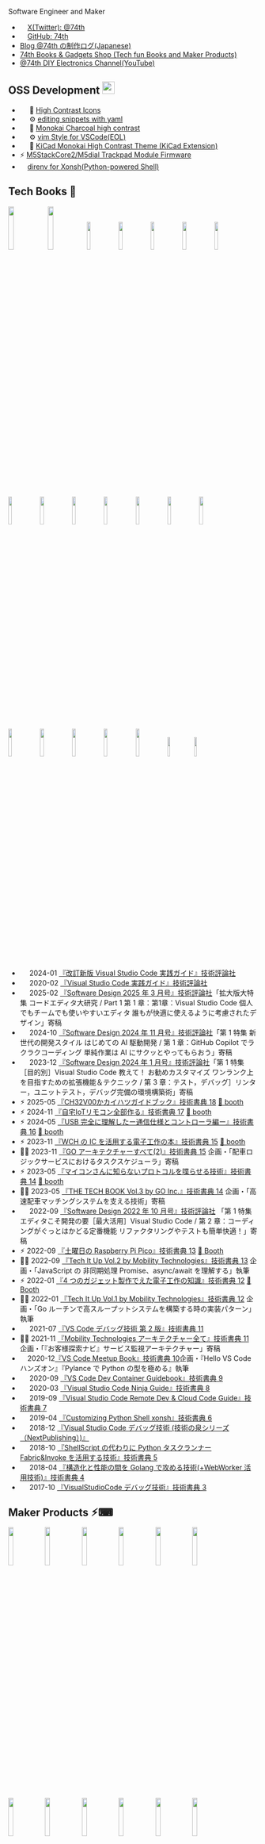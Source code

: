 Software Engineer and Maker

- <a href="https://twitter.com/74th"><img height="15" width="15" src="./images/icons/x.svg"/>X(Twitter): @74th</a>
- <a href="https://github.com/74th"><img height="15" width="15" src="./images/icons/github.svg"/>GitHub: 74th</a>
- <a href="https://74th.hateblo.jp/">Blog @74th の制作ログ(Japanese)</a>
- <a href="https://74th.booth.pm/">74th Books & Gadgets Shop (Tech fun Books and Maker Products)</a>
- <a href="https://www.youtube.com/@74th-tech">@74th DIY Electronics Channel(YouTube)</a>

<!-- ![74th's github stats](https://github-readme-stats.vercel.app/api?username=74th&show_icons=true&theme=radical) -->

## OSS Development <img src="./images/icons/github.svg" height="25" width="25"/>

- <img height="15" width="15" src="./images/icons/visualstudiocode.svg"/> 🎨
  [High Contrast Icons](https://marketplace.visualstudio.com/items?itemName=74th.high-contrast-icons)
- <img height="15" width="15" src="./images/icons/visualstudiocode.svg"/> ⚙️
  [editing snippets with yaml](https://marketplace.visualstudio.com/items?itemName=74th.editing-snippets-with-yaml)
- <img height="15" width="15" src="./images/icons/visualstudiocode.svg"/> 🎨
  [Monokai Charcoal high contrast](https://marketplace.visualstudio.com/items?itemName=74th.monokai-charcoal-high-contrast)
- <img height="15" width="15" src="./images/icons/visualstudiocode.svg"/> ⚙️
  [vim Style for VSCode(EOL)](https://marketplace.visualstudio.com/items?itemName=74th.vimStyle)
- <img height="15" width="15" src="./images/icons/kicad.svg"/> 🎨
  [KiCad Monokai High Contrast Theme (KiCad Extension)](https://github.com/74th/kicad-highcontrast-monokai-theme)
- ⚡
  [M5StackCore2/M5dial Trackpad Module Firmware](https://github.com/74th/m5-trackpad-module)
- <img height="15" width="15" src="./images/icons/python.svg"/>[direnv for Xonsh(Python-powered Shell)](https://github.com/74th/xonsh-direnv)

## Tech Books 📖

[<img src="images/books/vscode-practical-guide-2nd.jpg" width="15%"/>](https://gihyo.jp/book/2024/978-4-297-13909-4)
[<img src="images/books/vscode-practical-guide.jpg" width="15%"/>](https://gihyo.jp/book/2020/978-4-297-11201-1)
[<img src="https://gihyo.jp/assets/images/cover/2025/642503.jpg" width="12%"/>](https://gihyo.jp/assets/images/cover/2025/642503.jpg)
[<img src="https://image.gihyo.co.jp/assets/images/cover/2024/642411.jpg" width="12%"/>](https://gihyo.jp/magazine/SD/archive/2024/202411)
[<img src="https://image.gihyo.co.jp/assets/images/cover/2024/642401.jpg" width="12%"/>](https://gihyo.jp/magazine/SD/archive/2024/202401)
[<img src="https://image.gihyo.co.jp/assets/images/cover/2022/642210.jpg" width="12%"/>](https://gihyo.jp/magazine/SD/archive/2022/202210)
[<img src="images/books/ch32v003-book.png" width="12%"/>](https://74th.booth.pm/items/6934072)
[<img src="images/books/iot_remocon_book.png" width="12%"/>](https://74th.booth.pm/items/6201064)
[<img src="images/books/usb-1st-book.png" width="12%"/>](https://74th.booth.pm/items/5826037)
[<img src="images/books/wch-diy-electronics.png" width="12%"/>](https://74th.booth.pm/items/5261331)
[<img src="images/books/neopixel-book.png" width="12%"/>](https://74th.booth.pm/items/4799571)
[<img src="images/books/saturday-pico-book.png" width="12%"/>](https://74th.booth.pm/items/4161550)
[<img src="images/books/4gadgets-book.png" width="12%"/>](https://74th.booth.pm/items/4123011)
[<img src="images/books/vscode-debug-book2.png" width="12%"/>](https://74th.booth.pm/items/3338895)
[<img src="images/books/devcontainer-guide.png" width="12%"/>](https://74th.booth.pm/items/3338895)
[<img src="images/books/vscode-debug-book1.jpg" width="12%"/>](https://nextpublishing.jp/book/10255.html)
[<img src="images/books/vscode-ninja-guide.png" width="12%"/>](https://74th.booth.pm/items/1575560)
[<img src="images/books/vscode-remote-book.png" width="12%"/>](https://74th.booth.pm/items/1575560)
[<img src="images/books/xonsh-book.png" width="12%"/>](https://74th.booth.pm/items/1575560)
[<img src="images/books/invoke-book.png" width="10%"/>](https://74th.booth.pm/items/1575560)
[<img src="images/books/golang-book.png" width="10%"/>](https://74th.booth.pm/items/1575560)

- <img height="15" width="15" src="./images/icons/visualstudiocode.svg"/> 2024-01 [『改訂新版 Visual Studio Code 実践ガイド』技術評論社](https://gihyo.jp/book/2024/978-4-297-13909-4)
- <img height="15" width="15" src="./images/icons/visualstudiocode.svg"/> 2020-02 [『Visual Studio Code 実践ガイド』技術評論社](https://gihyo.jp/book/2020/978-4-297-11201-1)
- <img height="15" width="15" src="./images/icons/visualstudiocode.svg"/> 2025-02 [『Software Design 2025 年 3 月号』技術評論社](https://gihyo.jp/magazine/SD/archive/2025/202503)「拡大版大特集 コードエディタ大研究 / Part 1 第 1 章：第1章：Visual Studio Code 個人でもチームでも使いやすいエディタ 誰もが快適に使えるように考慮されたデザイン」寄稿
- <img height="15" width="15" src="./images/icons/visualstudiocode.svg"/> 2024-10 [『Software Design 2024 年 11 月号』技術評論社](https://gihyo.jp/magazine/SD/archive/2024/202411)「第 1 特集 新世代の開発スタイル はじめての AI 駆動開発 / 第 1 章：GitHub Copilot でラクラクコーディング 単純作業は AI にサクッとやってもらおう」寄稿
- <img height="15" width="15" src="./images/icons/visualstudiocode.svg"/> 2023-12 [『Software Design 2024 年 1 月号』技術評論社](https://gihyo.jp/magazine/SD/archive/2022/202210)「第 1 特集［目的別］Visual Studio Code 教えて！ お勧めカスタマイズ ワンランク上を目指すための拡張機能＆テクニック / 第 3 章：テスト，デバッグ］リンター，ユニットテスト，デバッグ完備の環境構築術」寄稿
- ⚡︎
  2025-05 [『CH32V00かカイハツガイドブック』技術書典 18](https://74th.booth.pm/items/6934072)
  [🛒
  booth](https://74th.booth.pm/items/6934072)
- ⚡︎
  2024-11 [『自宅IoTリモコン全部作る』技術書典 17](https://74th.booth.pm/items/6201064)
  [🛒
  booth](https://74th.booth.pm/items/6201064)
- ⚡︎
  2024-05 [『USB 完全に理解したー通信仕様とコントローラ編ー』技術書典 16](https://74th.booth.pm/items/5826037)
  [🛒
  booth](https://74th.booth.pm/items/5826037)
- ⚡︎
  2023-11 [『WCH の IC を活用する電子工作の本』技術書典 15](https://74th.booth.pm/items/5261331)
  [🛒
  booth](https://74th.booth.pm/items/5261331)
- 🧑‍💻
  2023-11 [『GO アーキテクチャーすべて(2)』技術書典 15](https://techbookfest.org/product/upUucBBzMTdGj6dSMEKb6T) 企画・「配車ロジックサービスにおけるタスクスケジューラ」寄稿
- ⚡︎
  2023-05 [『マイコンさんに知らないプロトコルを喋らせる技術』技術書典 14](https://74th.booth.pm/items/4799571)
  [🛒
  booth](https://74th.booth.pm/items/4799571)
- 🧑‍💻
  2023-05 [『THE TECH BOOK Vol.3 by GO Inc.』技術書典 14](https://techbookfest.org/product/dUXU93ZtCJJTNNCm4mXtyu) 企画・「高速配車マッチングシステムを支える技術」寄稿
- <img height="15" width="15" src="./images/icons/visualstudiocode.svg"/> 2022-09 [『Software Design 2022 年 10 月号』技術評論社](https://gihyo.jp/magazine/SD/archive/2022/202210) 「第 1 特集エディタこそ開発の要［最大活用］Visual Studio Code / 第 2 章：コーディングがぐっとはかどる定番機能 リファクタリングやテストも簡単快適！」寄稿
- ⚡︎
  2022-09
  [『土曜日の Raspberry Pi Pico』技術書典 13](https://74th.booth.pm/items/4161550)
  [🛒
  Booth](https://74th.booth.pm/items/4161550)
- 🧑‍💻
  2022-09 [『Tech It Up Vol.2 by Mobility Technologies』技術書典 13](https://techbookfest.org/product/iYNvSiPhrMUHxqB87BptAe) 企画・「JavaScript の 非同期処理 Promise、async/await を理解する」執筆
- ⚡︎
  2022-01 [『4 つのガジェット製作でえた電子工作の知識』技術書典 12](https://74th.booth.pm/items/4123011)
  [🛒
  Booth](https://74th.booth.pm/items/4123011)
- 🧑‍💻
  2022-01 [『Tech It Up Vol.1 by Mobility Technologies』技術書典 12](https://techbookfest.org/product/4779518235508736) 企画・「Go ルーチンで高スループットシステムを構築する時の実装パターン」執筆
- <img height="15" width="15" src="./images/icons/visualstudiocode.svg"/> 2021-07 [『VS Code デバッグ技術 第 2 版』技術書典 11](https://74th.booth.pm/items/3338895)
- 🧑‍💻
  2021-11 [『Mobility Technologies アーキテクチャー全て』技術書典 11](https://techbookfest.org/product/5873782252109824) 企画・「『お客様探索ナビ』サービス監視アーキテクチャー」寄稿
- <img height="15" width="15" src="./images/icons/visualstudiocode.svg"/>2020-12[『VS Code Meetup Book』技術書典 10](https://techbookfest.org/product/5691779347120128?productVariantID=5564437123563520)企画・『Hello VS Code ハンズオン』『Pylance で Python の型を極める』執筆
- <img height="15" width="15" src="./images/icons/visualstudiocode.svg"/> 2020-09 [『VS Code Dev Container Guidebook』技術書典 9](https://74th.booth.pm/items/2425642)
- <img height="15" width="15" src="./images/icons/visualstudiocode.svg"/> 2020-03 [『Visual Studio Code Ninja Guide』技術書典 8](https://74th.booth.pm/items/1973166)
- <img height="15" width="15" src="./images/icons/visualstudiocode.svg"/> 2019-09 [『Visual Studio Code Remote Dev & Cloud Code Guide』技術書典 7](https://74th.booth.pm/items/1575560)
- <img height="15" width="15" src="./images/icons/python.svg"/> 2019-04 [『Customizing Python Shell xonsh』技術書典 6](https://74th.booth.pm/items/1317300)
- <img height="15" width="15" src="./images/icons/visualstudiocode.svg"/> 2018-12 [『Visual Studio Code デバッグ技術 (技術の泉シリーズ（NextPublishing）)』](https://booth.pm/ja/items/1314180)
- <img height="15" width="15" src="./images/icons/python.svg"/> 2018-10 [『ShellScript の代わりに Python タスクランナー Fabric&Invoke を活用する技術』技術書典 5](https://74th.booth.pm/items/1042665)
- <img height="15" width="15" src="./images/icons/go.svg"/> 2018-04 [『構造化と性能の間を Golang で攻める技術(+WebWorker 活用技術)』技術書典 4](https://74th.booth.pm/items/861342)
- <img height="15" width="15" src="./images/icons/visualstudiocode.svg"/> 2017-10 [『VisualStudioCode デバッグ技術』技術書典 3](https://74th.booth.pm/items/666085)

## Maker Products ⚡︎⌨

[<img src="images/maker/g059-sparrow-sv3.jpg" width="14%"/>](https://74th.booth.pm/items/6655442)
[<img src="images/maker/g056-rp2350a-full.jpg" width="14%"/>](https://74th.booth.pm/items/6483839)
[<img src="images/maker/g060-7seg-grove.jpg" width="14%"/>](https://74th.booth.pm/items/6412203)
[<img src="images/maker/g053-usb_switch_adapter.jpeg" width="14%"/>](https://74th.booth.pm/items/6291652)
[<img src="images/maker/g054-grove-keymouse.jpg" width="14%"/>](https://74th.booth.pm/items/6102329)
[<img src="images/maker/g035-esp32c3-iot-server.jpg" width="14%"/>](https://74th.booth.pm/items/5896837)
[<img src="images/maker/g043-USB_C_Solder_Tester-v2.jpg" width="14%"/>](https://74th.booth.pm/items/5812941)
[<img src="images/maker/g044-rp2040-handsolder-supporter.jpg" width="14%"/>](https://74th.booth.pm/items/5573498)
[<img src="images/maker/g040-sparrowdial.jpg" width="14%"/>](https://74th.booth.pm/items/5525751)
[<img src="images/maker/g039-sparrowg21.jpg" width="14%"/>](https://74th.booth.pm/items/5525776)
[<img src="images/maker/g037-sparrow60c.jpg" width="14%"/>](https://74th.booth.pm/items/5525726)
[<img src="images/maker/g034-ch32v203-promicro.jpg" width="14%"/>](https://www.switch-science.com/products/9478)
[<img src="images/maker/g038-stickpointv.jpg" width="14%"/>](https://74th.booth.pm/items/5404009)
[<img src="images/maker/g036-rp2040-large.jpg" width="14%"/>](https://74th.booth.pm/items/3929664)
[<img src="images/maker/g032-sparrowtv.jpg" width="14%"/>](https://74th.booth.pm/items/5309546)
[<img src="images/maker/g033-usb-rebooter.jpg" width="14%"/>](https://74th.booth.pm/items/5261267)
[<img src="images/maker/g030-relay-switch-usbhub.jpg" width="14%"/>](https://74th.booth.pm/items/5080690)
[<img src="images/maker/g029-usb-pd-exporter.jpg" width="14%"/>](https://74th.booth.pm/items/5077835)
[<img src="images/maker/g027-daplink.jpg" width="14%"/>](https://74th.booth.pm/items/4916891)
[<img src="images/maker/g020-esp32c3mini1.jpg" width="14%"/>](https://74th.booth.pm/items/4845564)
[<img src="images/maker/g024-esp32-s3.jpeg" width="14%"/>](https://74th.booth.pm/items/4179263)
[<img src="images/maker/g017-usb-type-c-socket-tester.jpg" width="14%"/>](https://74th.booth.pm/items/4692002)
[<img src="images/maker/g015-ch32v003-promicro.jpg" width="14%"/>](https://74th.booth.pm/items/4645948)
[<img src="images/maker/g016-wch-linke-mini.jpg" width="14%"/>](https://74th.booth.pm/items/5022813)
[<img src="images/maker/g011-esp32-c3.jpeg" width="14%"/>](https://74th.booth.pm/items/4378573)
[<img src="images/maker/g007-sparrow62v2.jpg" width="14%"/>](https://74th.booth.pm/items/3828479)
[<img src="images/maker/g004-sparrow24-ble-calculator.jpg" width="14%"/>](https://74th.booth.pm/items/3338904)
[<img src="images/maker/g003-dive9.jpg" width="14%"/>](https://booth.pm/ja/items/3168541)
[<img src="images/maker/g002-monteserrat.jpg" width="14%"/>](https://74th.booth.pm/items/2731094)
[<img src="images/maker/g001-sparrow62.jpg" width="14%"/>](https://74th.booth.pm/items/2525427)

- ⚡︎
  2025-08『Turn Your Phone into a PC Keyboard & Mouse with AtomS3U』M5 AtomM3Uを使ったWiFI経由のUSBキーボード&マウス [Article](https://www.hackster.io/74th/turn-your-phone-into-a-pc-keyboard-mouse-with-atoms3u-39a13c)
- ⚡︎
  2025-03『SparrowS v3』分割自作キーボードキット（キーケット2025） [🛒
  booth](https://74th.booth.pm/items/6655442)
- ⚡︎
  2025-01『RP2350A手はんだ実装挑戦開発ボードキット』[🛒
  booth](https://74th.booth.pm/items/6483839)
- ⚡︎
  2024-12『7Seg Grove』[🛒
  booth](https://74th.booth.pm/items/6412203)
- ⚡︎
  2024-11『USB Switch Adapter』[🛒
  booth](https://74th.booth.pm/items/6291652)
- ⚡︎
  2024-09『CH9329 使用キーボード、マウスエミュレータ Grove モジュールキット』[🛒
  booth](https://74th.booth.pm/items/6102329)
- ⚡︎
  2024-08『ESP32-C3 IoT Server キット』（つくまた 1）[🛒
  booth](https://74th.booth.pm/items/5896837)
- ⚡︎
  2024-06『USB 2.0 Type-C ソケット実装テスタ v2』[🛒
  booth](https://74th.booth.pm/items/5812941)
- ⚡︎
  2024-03『RP2040 手はんだ実装位置合わせ治具』[🛒
  booth](https://74th.booth.pm/items/5573498)
- ⌨
  2024-03『SparrowDial』（キーケット2024）M5Dial をトラックパッドとして使う自作キーボードキット[🛒
  booth](https://74th.booth.pm/items/5525751)
- 🎮
  2024-03『SparrowG21』（キーケット2024）レバーレススティック付きアケコンキット[🛒
  booth](https://74th.booth.pm/items/5525776)
- ⌨
  2024-03『Sparrow60C』（キーケット2024）ジョイスティック付き自作キーボードキット[🛒
  booth](https://74th.booth.pm/items/5525726)
- ⚡︎
  2024-01『74th. CH32V203 ProMicro Like』CH32V203 搭載 ProMicro ピン互換ボード[🛒
  スイッチサイエンス](https://www.switch-science.com/products/9478)
- ⌨
  2024-01『StickPointV』自作キーボード用ジョイスティックモジュール[🛒
  booth](https://74th.booth.pm/items/5404009)
- ⚡︎
  2023-12『RP2040 を手はんだ実装に挑戦する開発ボードキット v1.5』[🛒
  booth](https://74th.booth.pm/items/3929664)
- ⌨
  2023-11『SparrowTV』（技術書典 15）TV 横 PC 用 3 役マクロパッド[🛒
  booth](https://74th.booth.pm/items/5525726)
- ⚡︎
  2023-11『USB Rebooter』（技術書典 15）USB 機器再起動アダプタ[🛒
  booth](https://74th.booth.pm/items/5261267)
- ⚡︎
  2023-09『USB Relay Switch Hub』USB 切り替え機能付き USB ハブ[🛒
  booth](https://74th.booth.pm/items/5080690)
- ⚡︎
  2023-09『USB PD Exporter』USB PD 電源出力トリガーキット[🛒
  booth](https://74th.booth.pm/items/5077835)
- ⚡︎
  2023-07『74th. DAPLink』CH32V203 使用 DAP Link[🛒
  booth](https://74th.booth.pm/items/4916891)
- ⚡︎
  2023-06『ESP32-S3 開発ボード v1.2』[🛒
  booth](https://74th.booth.pm/items/4179263)
- ⚡︎
  2023-06『ESP32-C3-MINI-1 ProMicro 型開発ボード』[🛒
  booth](https://74th.booth.pm/items/4845564)
- ⚡︎
  2023-04『USB-C ソケットテスタ』[🛒
  booth](https://74th.booth.pm/items/4692002)
- ⚡︎
  2023-03『74th. CH32V003 ProMicro Like』[🛒
  booth](https://74th.booth.pm/items/4645948)
- ⚡︎
  2023-03『WCH-LinkE クローン』小さい WCH-LinkE クローン[🛒
  booth](https://74th.booth.pm/items/5022813)
- ⚡︎
  2023−02『X32Micro』STM32F103F8T6 互換系 ProMicro 化ボード[🛒
  booth](https://74th.booth.pm/items/4571728)
- ⚡︎
  2023-01『CH32V203 ProMicro Like』[🛒
  booth](https://74th.booth.pm/items/4492691)
- ⚡︎
  2022-12『ESP32 C3 開発ボード』[🛒
  booth](https://74th.booth.pm/items/4378573)
- ⚡︎
  2022-09『RP2040 を手はんだ実装に挑戦する開発ボードキット』[🛒
  booth](https://74th.booth.pm/items/3929664)
- ⚡︎
  2022-09『ESP32-S3 開発ボード』[🛒
  booth](https://74th.booth.pm/items/4179263)
- ⌨
  2022-05『Sparrow62(+1)v2 build-your-own keyboard』[🛒
  遊舎工房](https://shop.yushakobo.jp/products/4295)
- ⌨
  2021-10『Sparrow24 BLE Calculator』Bluetooth テンキー兼電卓な自作キーボードキット）[🛒
  booth](https://74th.booth.pm/items/3338904)
- 🎮
  2021-08『Dive9 音楽ゲームコントローラ』[🛒
  booth](https://booth.pm/ja/items/3168541)
- ⌨
  2021-02『キートップシール Montserrat』[🛒
  booth](https://74th.booth.pm/items/2731094)
- ⌨
  2020-11『Sparrow62 build-your-own Keyboard』[🛒
  booth](https://booth.pm/ja/items/2525427)

## Maker Events ⚡︎⌨


- ⚡︎
  2024-07 つくまた2 - サークル参加, [X Post](https://x.com/74th/status/1946757082448814231)
- ⌨
  2025-05 天下一キーボードわいわい会 Vol.8 - 作品展示, [Blog](https://74th.hateblo.jp/entry/2025/05/05/111133)
- ⌨
  2025-03 キーボードマーケットトーキョー 2025 - サークル参加, [Blog](https://74th.hateblo.jp/entry/keyket-2015)
- ⌨
  2024-11 天下一キーボードわいわい会 Vol.7 - 作品展示, [Blog](https://74th.hateblo.jp/entry/tenkey7)
- ⚡︎
  2024-08 つくまた - サークル参加, [Blog](https://74th.hateblo.jp/entry/tsukumata1)
- ⌨
  2024-05 天下一キーボードわいわい会 Vol.6 - 作品展示, [Blog](https://74th.hateblo.jp/entry/2024/05/04/222541)
- ⌨
  2025-03 キーボードマーケットトーキョー - サークル参加, [Blog](https://74th.hateblo.jp/entry/keeb-market-1)
- ⚡︎
  2023-12 理系フリマ 3 - サークル参加[📷
  photo](https://twitter.com/74th/status/1736218103842013516)
- ⌨
  2023-11 天下一キーボードわいわい会 Vol.5 - 作品展示, [📷
  photo](https://twitter.com/74th/status/1720650366759718950)
- ⚡︎
  2023-09 ピコケット 3 - サークル参加, [📷
  photo](https://twitter.com/74th/status/1705405422776242286)
- ⌨
  2023-03 天下一キーボードわいわい会 Vol.4 - 作品展示, [📷
  photo](https://twitter.com/74th/status/1631868894045675520)

## Tech Talks & Events 💬

- <img src="./images/icons/githubcopilot.svg" height="15" width="15"/> 2025-08『GitHub Copilotの全体像と活用のヒント AI駆動開発の最初の一歩』 [Findy](https://findy.connpass.com/event/359954/) （[Movie](https://findy-code.io/events/xjb2NH7xQ1k9m?fr=event_archive_20250807), [Slide](https://speakerdeck.com/74th/github-copilot-an-overview-and-tips-for-effective-use), [article](https://findy-code.io/media/articles/event-github-copilot-250807)）
- <img src="./images/icons/githubcopilot.svg" height="15" width="15"/> 2025-07『書いた技術同人誌をMCP Seever化したら趣味の組込開発が捗った話』 [GitHub Copilot Meetup Tokyo](https://aiau.connpass.com/event/357272/) （[Movie](https://www.youtube.com/live/M-rvq2LJKlU?si=DB7oUtTRCdDWAPZ7&t=6197), [Slide](https://speakerdeck.com/74th/from-technical-doujinshi-to-mcp-server-with-demo)）
- <img src="./images/icons/visualstudiocode.svg" height="15" width="15"/> 2025-06『VS Code Update for GitHub Copilot』 [AI Codingを極める会 - VS Code Meetup × GitHub dockyard](https://vscode.connpass.com/event/358179/) （[Movie](https://www.youtube.com/live/pOYUgAn4qZM?t=400&si=eNU3NQUgYImcttZ0), [Slide](https://speakerdeck.com/74th/vs-code-update-for-github-copilot)）
- ⌨
  2025-05『「それはそう」座談会』パネル登壇 [天下一キーボードわいわい会 Vol.8](https://tenkey.connpass.com/event/349566/) （[Movie](https://www.youtube.com/live/SURfcubnvWU?si=r3JlfW-dH4iya0FW&t=7197)）
- ⚡︎
  2025-02『AIをプロダクトに実装するならAPIで分離しよう 〜タクシーアプリ『GO』のアーキテクチャ実例紹介〜』[Postman API Night Tokyo 2025 Winter](https://postman.connpass.com/event/338064/) （[Slide](https://speakerdeck.com/74th/ai-service-api-architecture)）
- <img src="./images/icons/visualstudiocode.svg" height="15" width="15"/>
  2024-09『VS Code で F1〜12 キーつかってますか？』[VS Code Meetup #31](https://vscode.connpass.com/event/328219/) （[Movie](https://www.youtube.com/watch?v=VSiY1eK5G64), [Slide](https://speakerdeck.com/74th/do-you-use-the-f1-12-keys-in-vs-code)）
- ⚡︎
  2024-09『CH32V シリーズを楽しもう(74th の場合)』[Suzuno32RV 発売記念 スズの基板パーティ](https://twitter.com/verylowfreq/status/1839142852518948913) （[Slide](https://speakerdeck.com/74th/enjoy-ch32v-series)）
- 🧑‍💻
  2024-05『面倒なことは GitHubCopilot にやらせたい…』[VS Code Meetup #28](https://vscode.connpass.com/event/310672/) （[Movie](https://www.youtube.com/watch?v=VojURGLmrcE), [Slide](https://speakerdeck.com/74th/mian-dao-nakotohagithubcopilotniyarasetai)）
- <img src="./images/icons/visualstudiocode.svg" height="15" width="15"/>
  2024-01『『新改訂版 VS Code 実践ガイド』の改訂要素からみる VS Code の進化』[VS Code Meetup #27](https://vscode.connpass.com/event/303633/) （[Movie](https://www.youtube.com/watch?v=2YH3mhkkJcw&t=1385s), [Slide](https://speakerdeck.com/74th/xin-gai-ding-ban-vs-codeshi-jian-gaido-no-gai-ding-yao-su-karamiruvs-codenojin-hua)）
- 🧑‍💻
  2023-08『並列処理を Go/Rust/Kotlin/Python/JS で解説！思想の違いを体感しよう』[GO TechTalk #21](https://jtx.connpass.com/event/289233/) 企画、「Go 編「Go ルーチンで並列処理を実装しよう」」発表（[Movie](https://www.youtube.com/watch?v=m-1Drlk2G8w&t=172s), [Slide](https://speakerdeck.com/mot_techtalk/go-techtalk-21)）
- 🧑‍💻
  2023-06『タクシーアプリ『GO』高速マッチングシステムで実践した Go チューニングテクニック』[Go Conference 2023](https://gocon.jp/2023/)（[Movie](https://gocon.jp/2023/sessions/A1-SP/)）
- <img src="./images/icons/visualstudiocode.svg" height="15" width="15"/>2023-01『GitHub Codespaces 徹底活用ハンズオン』[VS Code Conference Japan 2022-2023](https://vscode.connpass.com/event/269712/)企画・メイン講師（[Movie](https://www.youtube.com/watch?v=5dbjFjE59bw)、[Repo](https://github.com/vscodejp/codespaces-handson)）
- <img src="./images/icons/visualstudiocode.svg" height="15" width="15"/>2022-08『VS Code Meetup #21 - もう一度知りたい基礎編 - ファイル操作、コーディングの基本編』[VS Code Meetup #21](https://vscode.connpass.com/event/254942/)（[Movie](https://youtu.be/lHwAOT1M-tE?t=265), [Slide](https://speakerdeck.com/74th/vs-code-meetup-number-21-mou-du-zhi-ritaiji-chu-bian-huairucao-zuo-kodeingufalseji-ben-bian)）
- <img src="./images/icons/visualstudiocode.svg" height="15" width="15"/><img src="./images/icons/python.svg" height="15" width="15"/>
  2022-04『Django+Next.js アプリの VS Code ワークスペース設定作り込み』[VS Code Meetup #19](https://vscode.connpass.com/event/241975/presentation/)（[Slide](https://speakerdeck.com/74th/django-plus-next-dot-jsapurifalse-vs-codewakusupesushe-ding-zuo-riip-mi), [Movie(YouTube)](https://youtu.be/smcHU2MJu0A?t=2375)）
- 🧑‍💻
  2022-01『MoT TeckTalk #10 タクシーアプリ GO で AI と GCP を駆使しリアルタイムにタクシー需要を予測！アーキテクチャ全貌公開』[MoT TeckTalk #10](https://jtx.connpass.com/event/236252/)（[Slide](https://speakerdeck.com/mot_techtalk/mot-techtalk-number-10-takusiapurigodeaitogcpwoqu-shi-siriarutaimunitakusixu-yao-woyu-ce-akitekutiyaquan-mao-gong-kai), [Movie(YouTube)](https://www.youtube.com/watch?v=3FS1HVgcs54)）
- <img src="./images/icons/visualstudiocode.svg" height="15" width="15"/><img src="./images/icons/kubernetes.svg" height="15" width="15"/>2021-11『VSode で実践！Kubernetes 上のアプリのデバッグ実行手法』[CloudNative Days Tokyo 2021](https://event.cloudnativedays.jp/cndt2021/)（[Movie, Information](https://event.cloudnativedays.jp/cndt2021/talks/1245)、[Slide](https://docs.google.com/presentation/d/1bWNdLp3_EbVsgfOIW553wm3JMx3hUHf6w6i2fQ64ZWo/edit?usp=sharing)）
- <img src="./images/icons/visualstudiocode.svg" height="15" width="15"/>2021-11『Visual Studio Code アップデート』[VS Code Meetup #16](https://www.youtube.com/watch?v=Y8dl1y2qdG8)（[Movie](https://www.youtube.com/watch?v=Y8dl1y2qdG8), [Document](https://github.com/74th/vscode-update-Oct2021)）
- ⚡︎
  2021-11『PlatformIO で シュッと Arduino 開発を高速化しよう!(Speed up your Arduino development with PlatformIO!)』[VS Code Conference Japan 2021](https://vscodejp.github.io/conf2021/ja/)（[Movie](https://youtu.be/AAVTnEa4vEs?t=2100), [Slide](https://docs.google.com/presentation/d/e/2PACX-1vQCn-ntZLAU5FgdFp0nmC2Fn2PmQ1wjaFv3IQ16WNdsSFLCis7rM0FrtMSLTQteqRdj5CKpFz3agZEw/pub?start=false&loop=false&delayms=3000&slide=id.p)）
- 🧑‍💻
  2021-10『MoT TechTalk #7 技術書典頒布のタクシーアプリ『GO』アーキテクチャ図録を一挙解説』[MoT Teck Talk #7](https://jtx.connpass.com/event/226030/)（[Movie(YouTube)](https://www.youtube.com/watch?v=jvwZCNfgwZQ), [Slide(Speakerdeck)](https://speakerdeck.com/mot_techtalk/mot-techtalk-number-7-ji-shu-shu-dian-ban-bu-falsetakusiapuri-go-akitekutiyatu-lu-wo-ju-jie-shuo)）
- <img src="./images/icons/visualstudiocode.svg" height="15" width="15"/>2021-09『VS Code 拡張機能開発基本のキ』[VS Code Meetup #14](https://vscode.connpass.com/event/222668/)（[Slide](https://docs.google.com/presentation/d/1mlr0A6bIekfh9L0Gi1H3Zis1hky7EtGs1olgL0w8WU8/edit?usp=sharing), [Movie](https://youtu.be/9kavX6mBmw4?t=1900)）
- <img src="./images/icons/visualstudiocode.svg" height="15" width="15"/>2021-02『VS Code Day 2021 Recap 』[VS Code Meetup #9](https://vscode.connpass.com/event/202684/)（[Slide](https://docs.google.com/presentation/d/1RMCLziwslVPA9H_N0VmWJPbr5Mc0uhqIBdPEMNR2zLI/edit?usp=sharing)）
- <img src="./images/icons/visualstudiocode.svg" height="15" width="15"/>2020-11『最強の Dev Container を考える』[VS Code Conference Japan](https://vscode.connpass.com/event/184441/)（[Movie](https://youtu.be/GqC5wQV2bG8?t=22111), [Slide](https://docs.google.com/presentation/d/1uhZwQxoyQuV8fYxn0a0O--J7f0dwpJhccaIMS8w-rF8/edit?usp=sharing)）
- <img src="./images/icons/visualstudiocode.svg" height="15" width="15"/>2020-06『あらゆるエンジニアを支援！ VS Code Meetup の紹介とハンズオンで活躍するテクニック集』[de:code 2020](https://www.microsoft.com/ja-jp/events/decode/)（[session page](https://www.microsoft.com/ja-jp/events/decode/2020session/detail.aspx?sid=C02&tk=C), [Movie(YouTube)](https://www.youtube.com/watch?v=1xkSfy-ylhU), [Slide](https://www.slideshare.net/microsoftjp/decode-2020-vs-code-meetup)）
- <img src="./images/icons/visualstudiocode.svg" height="15" width="15"/>2020-05 『VSCode で TypeScript 開発体験ハンズオン』オンライン（[document, code](https://github.com/74th/vscode-typescript-handson)）
- <img src="./images/icons/visualstudiocode.svg" height="15" width="15"/>2020-02 『VS Code ♡ YAML』[VS Code Meetup #3](https://vscode.connpass.com/event/166047/presentation/)（[slide](https://speakerdeck.com/74th/vscodeyaml)）
- ⚡︎
  2020-01 『タクシー xAI を支える Kubernetes と AI データパイプラインの信頼性の取り組みについて』[SRE NEXT 2020](https://sre-next.dev/)（[slide](http://www.slideshare.net/dena_tech/xaikubernetesai-sre-next-2020?from_m_app=android)）
- <img src="./images/icons/visualstudiocode.svg" height="15" width="15"/>2020-01 『実践 VSCode リモート SSH・コンテナ開発機能』[VSCodeMeetup#2](https://vscode.connpass.com/event/160083/)（[slide](https://speakerdeck.com/74th/shi-jian-vscoderimotosshkontenakai-fa-ji-neng)）
- <img src="./images/icons/visualstudiocode.svg" height="15" width="15"/>2019-12 『VSCode リモート開発機能を使おう』[VSCodeMeetup#1](https://vscode.connpass.com/event/155068/)（[slide](https://speakerdeck.com/74th/vscoderimotokai-fa-ji-neng-ru-men))
- 🧑‍💻
  2019-09『Stateless Back-end server design with GKE and Cloud Memorystore by Atsushi Morimoto(DeNA)』[GCPUG Tokyo September 2019](https://gcpug-tokyo.connpass.com/event/143454/)（[slide](https://speakerdeck.com/74th/stateless-back-end-server-design-with-gke-and-cloud-memorystore), [GCPUG September 2019 を開催しました。 by @papagen40734986](https://link.medium.com/k7xjpDhkp5)）
- 🧑‍💻
  2018-12『AWS の提供する Database Freedom からジャストな DB を考える』[DeNA re:Invent 2018 報告会](https://dena.connpass.com/event/110918/)（[slide](https://speakerdeck.com/74th/awsfalseti-gong-surudatabase-freedomkaraziyasutonadbwokao-eru)）

## The articles that introduced me

- 2024-08 『ぺかそ&びあっこが厳選！2024 年最新クセ強自作キーボード』（[HHKB Life(Web)](https://happyhackingkb.com/jp/life/hhkb_life75.html)）M5Dial 紹介
- 2022-12 『ちょっと気になる隣の技術畑 第 9 回 キーボードに魅せられた人々』（[WEB+DB PRESS Vol.132](https://gihyo.jp/magazine/wdpress/archive/2023/vol132), [gihyo.jp(Web 記事)](https://gihyo.jp/dev/serial/01/technical_field/0009)）インタビュイー

## Jobs

- 2021-12 ~ 人事システム系スタートアップ技術顧問(副業)
- (現職) 2018-05 ~ 2020-03 DeNA Automotive, 2020-04 ~ Mobility Technologies（事業継承）~ GO 株式会社（社名変更）
  - タクシー乗務員向け AI 探客ナビ（サーバサイドアーキテクト、コア AI 以外で AI に必要な部分全般）
  - タクシー配車マッチングシステム（サーバサイドアーキテクト、エンジニア）
- 2016-04 ~ 2018-03 大学ベンチャー（エンジニア派遣）
  - 通信網リアルタイムデータ可視化システム（アーキテクト）
  - DB エンジン研究開発（研究開発スタッフ）
- 2010-04 ~ 2018-04 日鉄日立システムエンジニアリング
  - SIer のアーキテクトとして、ミドルウェア選定とか、開発標準とか、共通部品とか整備して、開発技術に責任を持つ役割
  - SFA システムとか、マイナンバー管理ソリューションとか、医療機器メーカー向け iPad アプリとか、いろいろ
- 2006 ~ 2009-03 金沢電子出版（大学内ベンチャー）
  - 2006 e-Learning システム（リードプログラマ）

## old contents

### hobby works

- 2018 [Linux 用 IntelCPU 拡張命令をサーポートする Tensorflow をビルドする](https://github.com/74th/tensorflow-build-cpu)
- 2015-2017 [dockernized Redmine all in one](https://hub.docker.com/r/74th/redmine-all-in-one/) -SVN, Git ホスティング、アジャイルプラグイン入りの Redmine 簡単構築
- 2017 [MacOS 用 NVIDIA GPU(CUDA)をサポートする Tensorflow パッケージ](https://storage.googleapis.com/74thopen/tensorflow_osx/index.html)
- 2017 [IT は遊び](http://74th.hateblo.jp) はてなブログ（更新してない）
- 2015 [Redmine All in one](https://hub.docker.com/repository/docker/74th/redmine-all-in-one)(EOL)
- 2015 [flying whale](https://github.com/74th/flyingwhale)(EOL)
- [docker について Slideshare](http://www.slideshare.net/74th/docker-51305294)
- [Docker にホームディレクトリをマウントしちゃおう - IT は遊び](http://74th.hateblo.jp/entry/2016/06/11/135335)
- [docker は求めていたものを全て提供してくれた - IT は遊び](http://74th.hateblo.jp/entry/2015/07/05/151413)
- [flying whale](https://github.com/74th/flyingwhale)あらゆるパッケージマネージャーを、あらゆる環境で使えるように
- [Vim チートシート](old/tool/vim.pdf): Vim1 年目の頃に作ったチートシート
